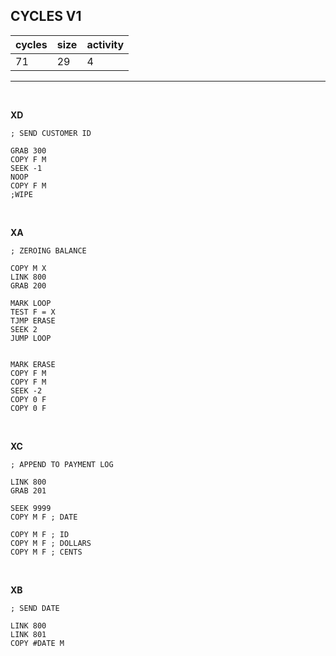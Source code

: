 ## CYCLES  V1

| cycles | size | activity |
| ------ | ---- | -------- |
| 71 | 29 | 4 |
<hr>
<br>

**XD**

```
; SEND CUSTOMER ID

GRAB 300
COPY F M
SEEK -1
NOOP
COPY F M
;WIPE
```

<br>

**XA**

```
; ZEROING BALANCE

COPY M X
LINK 800
GRAB 200

MARK LOOP
TEST F = X
TJMP ERASE
SEEK 2
JUMP LOOP


MARK ERASE
COPY F M
COPY F M
SEEK -2
COPY 0 F
COPY 0 F
```

<br>

**XC**

```
; APPEND TO PAYMENT LOG

LINK 800
GRAB 201

SEEK 9999
COPY M F ; DATE

COPY M F ; ID
COPY M F ; DOLLARS
COPY M F ; CENTS
```

<br>

**XB**

```
; SEND DATE

LINK 800
LINK 801
COPY #DATE M
```
